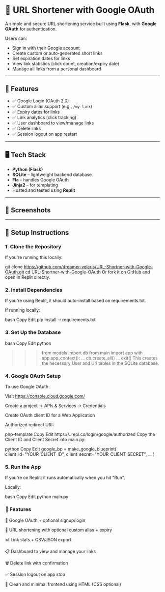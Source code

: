 # 🔗 URL Shortener with Google OAuth

A simple and secure URL shortening service built using **Flask**, with **Google OAuth** for authentication.

Users can:
- Sign in with their Google account
- Create custom or auto-generated short links
- Set expiration dates for links
- View link statistics (click count, creation/expiry date)
- Manage all links from a personal dashboard

---

## 🚀 Features

- ✅ Google Login (OAuth 2.0)
- ✅ Custom alias support (e.g., `/my-link`)
- ✅ Expiry dates for links
- ✅ Link analytics (click tracking)
- ✅ User dashboard to view/manage links
- ✅ Delete links
- ✅ Session logout on app restart

---

## 🖥️ Tech Stack

- **Python (Flask)**
- **SQLite** – lightweight backend database
- **Fla** – handles Google OAuth
- **Jinja2** – for templating
- Hosted and tested using **Replit**

---

## 📸 Screenshots


---

## 🚀 Setup Instructions

### 1. Clone the Repository

If you're running this locally:


git clone https://github.com/dreamer-velaris/URL-Shortner-with-Google-OAuth.git
cd URL-Shortner-with-Google-OAuth
Or fork it on GitHub and open in Replit directly.

### 2. Install Dependencies
If you're using Replit, it should auto-install based on requirements.txt.

If running locally:

bash
Copy
Edit
pip install -r requirements.txt
### 3. Set Up the Database
bash
Copy
Edit
python
>>> from models import db
>>> from main import app
>>> with app.app_context():
...     db.create_all()
... 
>>> exit()
This creates the necessary User and Url tables in the SQLite database.

### 4. Google OAuth Setup
To use Google OAuth:

Visit https://console.cloud.google.com/

Create a project → APIs & Services → Credentials

Create OAuth client ID for a Web Application

Authorized redirect URI:

php-template
Copy
Edit
https://<your-repl-username>.<your-repl-name>.repl.co/login/google/authorized
Copy the Client ID and Client Secret into main.py:

python
Copy
Edit
google_bp = make_google_blueprint(
    client_id="YOUR_CLIENT_ID",
    client_secret="YOUR_CLIENT_SECRET",
    ...
)
### 5. Run the App
If you're on Replit: it runs automatically when you hit "Run".

Locally:

bash
Copy
Edit
python main.py
### 📌 Features
🔐 Google OAuth + optional signup/login

🔗 URL shortening with optional custom alias + expiry

📊 Link stats + CSV/JSON export

📋 Dashboard to view and manage your links

🗑️ Delete link with confirmation

✅ Session logout on app stop

🎨 Clean and minimal frontend using HTML (CSS optional)
